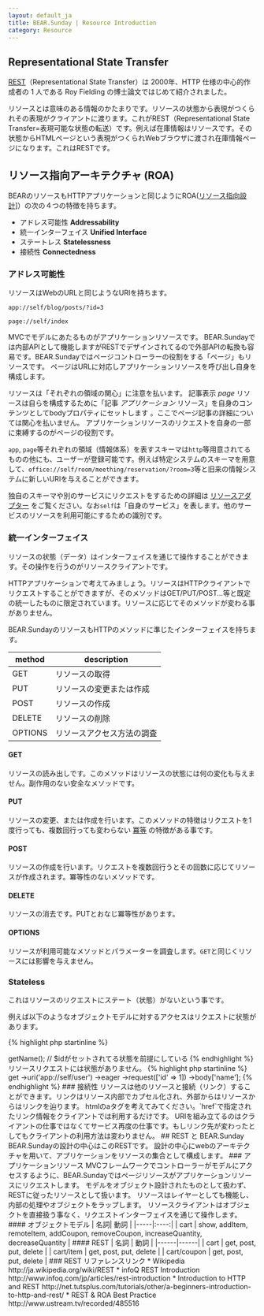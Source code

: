 ```yaml
---
layout: default_ja
title: BEAR.Sunday | Resource Introduction
category: Resource
--- 
```


## Representational State Transfer

[REST](http://ja.wikipedia.org/wiki/REST)（Representational State Transfer）は 2000年、HTTP 仕様の中心的作成者の 1 人である Roy Fielding の博士論文ではじめて紹介されました。

リソースとは意味のある情報のかたまりです。リソースの状態から表現がつくられその表現がクライアントに渡ります。これがREST（Representational State Transfer=表現可能な状態の転送）です。例えば在庫情報はリソースです。その状態からHTMLページという表現がつくられWebブラウザに渡され在庫情報ページになります。これはRESTです。

## リソース指向アーキテクチャ (ROA)

BEARのリソースもHTTPアプリケーションと同じようにROA([リソース指向設計](http://en.wikipedia.org/wiki/Resource-oriented_architecture)]）の次の４つの特徴を持ちます。

 * アドレス可能性 **Addressability**
 * 統一インターフェイス **Unified Interface**
 * ステートレス **Statelessness**
 * 接続性 **Connectedness**

### アドレス可能性

リソースはWebのURLと同じようなURIを持ちます。


```
app://self/blog/posts/?id=3
```

```
page://self/index
```

MVCでモデルにあたるものがアプリケーションリソースです。
BEAR.Sundayでは内部APIとして機能しますがRESTでデザインされてるので外部APIの転換も容易です。BEAR.Sundayではページコントローラーの役割をする「ページ」もリソースです。
ページはURLに対応しアプリケーションリソースを呼び出し自身を構成します。

リソースは「それぞれの領域の関心」に注意を払います。
記事表示 *page* リソースは自らを構成するために「記事 *アプリケーション* リソース」を自身のコンテンツとしてbodyプロパティにセットします
。ここでページ記事の詳細については関心を払いません。
アプリケーションリソースのリクエストを自身の一部に束縛するのがページの役割です。

`app`, `page`等それぞれの領域（情報体系）を表すスキーマは`http`等用意されてるものの他にも、ユーザーが登録可能です。例えば特定システムのスキーマを用意して、`office://self/room/meething/reservation/?room=3`等と旧来の情報システムに新しいURIを与えることができます。

独自のスキーマや別のサービスにリクエストをするための詳細は [リソースアダプター](resource_adapter.html) をご覧ください。なお`self`は「自身のサービス」を表します。他のサービスのリソースを利用可能にするための識別です。

### 統一インターフェイス

リソースの状態（データ）はインターフェイスを通じて操作することができます。その操作を行うのがリソースクライアントです。

HTTPアプリケーションで考えてみましょう。リソースはHTTPクライアントでリクエストすることができますが、そのメソッドはGET/PUT/POST...等と既定の統一したものに限定されています。リソースに応じてそのメソッドが変わる事がありません。

BEAR.SundayのリソースもHTTPのメソッドに準じたインターフェイスを持ちます。

| **method** | **description**|
|--------|------------|
| GET | リソースの取得  |
| PUT | リソースの変更または作成 |
| POST | リソースの作成 |
| DELETE | リソースの削除 |
| OPTIONS | リソースアクセス方法の調査 |

#### GET

リソースの読み出しです。このメソッドはリソースの状態には何の変化も与えません。副作用のない安全なメソッドです。

#### PUT

リソースの変更、または作成を行います。このメソッドの特徴はリクエストを1度行っても、複数回行っても変わらない [冪等](http://ja.wikipedia.org/wiki/%E5%86%AA%E7%AD%89) の特徴がある事です。

#### POST

リソースの作成を行います。リクエストを複数回行うとその回数に応じてリソースが作成されます。冪等性のないメソッドです。

#### DELETE

リソースの消去です。PUTとおなじ冪等性があります。

#### OPTIONS

リソースが利用可能なメソッドとパラメーターを調査します。`GET`と同じくリソースには影響を与えません。

### Stateless

これはリソースのリクエストにステート（状態）がないという事です。

例えば以下のようなオブジェクトモデルに対するアクセスはリクエストに状態があります。

{% highlight php startinline %}
<?php
$user = new User($id);
$name = $user->getName(); // $idがセットされてる状態を前提にしている
{% endhighlight %}

リソースリクエストには状態がありません。

{% highlight php startinline %}
<?php
$name = $resource
  ->get
  ->uri('app://self/user')
  ->eager
  ->request(['id' => 1])
  ->body['name'];
{% endhighlight %}

### 接続性

リソースは他のリソースと接続（リンク）することができます。リンクはリソース内部でカプセル化され、外部からはリソースからはリンクを辿ります。

htmlのaタグを考えてみてください。`href`で指定されたリンク情報をクライアントでは利用するだけです。
URIを組み立てるのはクライアントの仕事ではなくてサービス再度の仕事です。もしリンク先が変わったとしてもクライアントの利用方法は変わりません。

## REST と BEAR.Sunday

BEAR.Sundayの設計の中心はこのRESTです。
設計の中心にwebのアーキテクチャを用いて、アプリケーションをリソースの集合として構成します。

### アプリケーションリソース

MVCフレームワークでコントローラーがモデルにアクセスするように、BEAR.Sundayではページリソースがアプリケーションリソースにリクエストします。

モデルをオブジェクト設計されたものとして扱わず、RESTに従ったリソースとして扱います。
リソースはレイヤーとしても機能し、内部の処理やオブジェクトをラップします。
リソースクライアントはオブジェクトを直接扱う事なく、リクエストインターフェイスを通じて操作します。

#### オブジェクトモデル

| 名詞| 動詞 |
|-----|:----:|
| cart | show, addItem, remoteItem, addCoupon, removeCoupon, increaseQuantity, decreaseQuantity |


#### REST

| 名詞 | 動詞 |
|------|------|
| cart | get, post, put, delete |
| cart/item | get, post, put, delete |
| cart/coupon | get, post, put, delete |


### REST リファレンスリンク

 * Wikipedia http://ja.wikipedia.org/wiki/REST
 * infoQ REST Introduction http://www.infoq.com/jp/articles/rest-introduction
 * Introduction to HTTP and REST http://net.tutsplus.com/tutorials/other/a-beginners-introduction-to-http-and-rest/
 * REST & ROA Best Practice http://www.ustream.tv/recorded/485516
